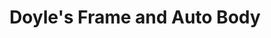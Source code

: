 ---
title: "Doyle's Frame and Auto Body"
url: /rapid-city/doyles-frame-and-auto-body/
shop: car repair
---